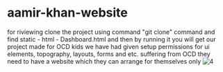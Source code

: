 ﻿# aamir-khan-website
for riviewing clone the project using command "git clone" command 
and find static - html - Dashboard.html and then by running it you will get our project made for OCD kids
we have had given setup permissions for ui elements, topography, layouts, forms and etc.
suffering from OCD they need to have a website which they can arrange for themselves only
![4](https://github.com/user-attachments/assets/31e8546e-5d18-4ab7-b660-098692974969)
